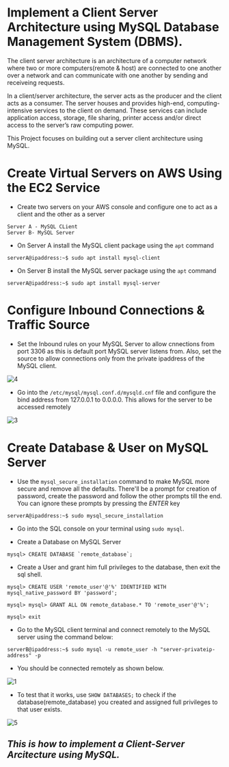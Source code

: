 # **Implement a Client Server Architecture using MySQL Database Management System (DBMS).**

The client server architecture is an architecture of a computer network where two or more computers(remote & host) are connected to one another over a network and can communicate with one another by sending and receiveing requests. 

In a client/server architecture, the server acts as the producer and the client acts as a consumer. The server houses and provides high-end, computing-intensive services to the client on demand. These services can include application access, storage, file sharing, printer access and/or direct access to the server’s raw computing power.

This Project focuses on building out a server client architecture using MySQL.

# **Create Virtual Servers on AWS Using the EC2 Service**

- Create two servers on your AWS console and configure one to act as a client and the other as a server

```
Server A - MySQL CLient
Server B- MySQL Server
```
- On Server A install the MySQL client package using the `apt` command

```
serverA@ipaddress:~$ sudo apt install mysql-client
```

- On Server B install the MySQL server package using the `apt` command

```
serverA@ipaddress:~$ sudo apt install mysql-server
```

# **Configure Inbound Connections & Traffic Source**

- Set the Inbound rules on your MySQL Server to allow cnnections from port 3306 as this is default port MySQL server listens from. Also, set the source to allow connections only from the private ipaddress of the MySQL client.

![4](https://user-images.githubusercontent.com/47898882/126144528-1161bd0d-4fbd-4936-b5d6-97db29b2cd23.JPG)


- Go into the `/etc/mysql/mysql.conf.d/mysqld.cnf` file and configure the bind address from 127.0.0.1 to 0.0.0.0. This allows for the server to be accessed remotely

![3](https://user-images.githubusercontent.com/47898882/126144609-b8759a3e-6685-4226-abfb-87a05adfec34.JPG)

# **Create Database & User on MySQL Server**
- Use the `mysql_secure_installation` command to make MySQL more secure and remove all the defaults. There'll be a prompt for creation of password, create the password and follow the other prompts till the end. You can ignore these prompts by pressing the *ENTER* key

```
serverA@ipaddress:~$ sudo mysql_secure_installation
```
- Go into the SQL console on your terminal using `sudo mysql`.

- Create a Database on MySQL Server

```
mysql> CREATE DATABASE `remote_database`;
```
- Create a User and grant him full privileges to the database, then exit the sql shell.

```
mysql> CREATE USER 'remote_user'@'%' IDENTIFIED WITH mysql_native_password BY 'password';

mysql> mysql> GRANT ALL ON remote_database.* TO 'remote_user'@'%';

mysql> exit
```

- Go to the MySQL client terminal and connect remotely to the MySQL server using the command below:

```
serverB@ipaddress:~$ sudo mysql -u remote_user -h "server-privateip-address" -p
```

- You should be connected remotely as shown below.

![1](https://user-images.githubusercontent.com/47898882/126146986-5804e78d-b29b-4781-8fd2-641ed36492b1.JPG)

- To test that it works, use `SHOW DATABASES;` to check if the database(remote_database) you created and assigned full privileges to that user exists. 

![5](https://user-images.githubusercontent.com/47898882/126147970-9cd82816-e4a8-4ed5-8d5c-811b44256b36.JPG)


## *This is how to implement a Client-Server Arcitecture using MySQL.*


